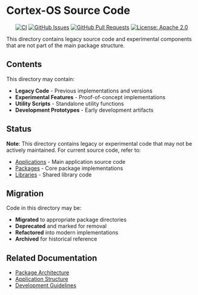 # Cortex-OS Source Code

<div align="center">

[![CI](https://github.com/cortex-os/cortex-os/actions/workflows/ci.yml/badge.svg)](https://github.com/cortex-os/cortex-os/actions/workflows/ci.yml)
[![GitHub Issues](https://img.shields.io/github/issues/cortex-os/cortex-os)](https://github.com/cortex-os/cortex-os/issues)
[![GitHub Pull Requests](https://img.shields.io/github/issues-pr/cortex-os/cortex-os)](https://github.com/cortex-os/cortex-os/pulls)
[![License: Apache 2.0](https://img.shields.io/badge/License-Apache_2.0-blue.svg)](https://opensource.org/licenses/Apache-2.0)

</div>

This directory contains legacy source code and experimental components that are not part of the main package structure.

## Contents

This directory may contain:

- **Legacy Code** - Previous implementations and versions
- **Experimental Features** - Proof-of-concept implementations
- **Utility Scripts** - Standalone utility functions
- **Development Prototypes** - Early development artifacts

## Status

**Note**: This directory contains legacy or experimental code that may not be actively maintained. For current source code, refer to:

- [Applications](/apps/README.md) - Main application source code
- [Packages](/packages/README.md) - Core package implementations
- [Libraries](/libs/README.md) - Shared library code

## Migration

Code in this directory may be:

- **Migrated** to appropriate package directories
- **Deprecated** and marked for removal
- **Refactored** into modern implementations
- **Archived** for historical reference

## Related Documentation

- [Package Architecture](/packages/README.md)
- [Application Structure](/apps/README.md)
- [Development Guidelines](/.github/copilot-instructions.md)
